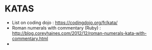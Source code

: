 # KATAS

- List on coding dojo : https://codingdojo.org/fr/kata/ 
- Roman numerals with commentary (Ruby) : http://blog.coreyhaines.com/2012/12/roman-numerals-kata-with-commentary.html
- 